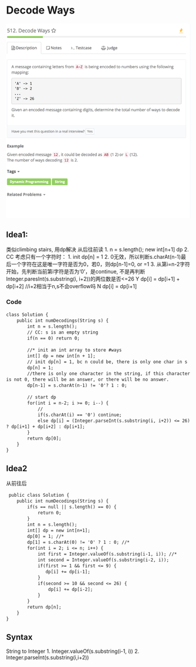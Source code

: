 # Decode Ways

![](../../../../.gitbook/assets/screen-shot-2018-03-07-at-4.54.43-pm.png)

## Idea1:

类似climbing stairs, 用dp解决 从后往前读 1. n = s.length\(\); new int\[n+1\] dp 2. CC 考虑只有一个字符时： 1. init dp\[n\] = 1 2. 0无效，所以判断s.charAt\(n-1\)最后一个字符在这是唯一字符是否为0，若0，则dp\[n-1\]=0, or =1 3. 从第i=n-2字符开始，先判断当前第i字符是否为‘0’，是continue, 不是再判断Integer.paresInt\(s.substring\(i, i+2\)\)的两位数是否&lt;=26 Y dp\[i\] = dp\[i+1\] + dp\[i+2\] //i+2相当于n,s不会overflow吗 N dp\[i\] = dp\[i+1\]

### Code

```text
class Solution {
    public int numDecodings(String s) {
        int n = s.length();
        // CC: s is an empty string
        if(n == 0) return 0;

        //* init an int array to store #ways
        int[] dp = new int[n + 1];
        // init dp[n] = 1, bc n could be, there is only one char in s
        dp[n] = 1;
        //there is only one character in the string, if this character is not 0, there will be an answer, or there will be no answer.
        dp[n-1] = s.charAt(n-1) != '0'? 1 : 0;

        // start dp
        for(int i = n-2; i >= 0; i--) {
            //
            if(s.charAt(i) == '0') continue;
            else dp[i] = (Integer.parseInt(s.substring(i, i+2)) <= 26) ? dp[i+1] + dp[i+2] : dp[i+1];
        }
        return dp[0];
    }
}
```

## Idea2

从前往后

```text
 public class Solution {
    public int numDecodings(String s) {
        if(s == null || s.length() == 0) {
            return 0;
        }
        int n = s.length();
        int[] dp = new int[n+1];
        dp[0] = 1; //*
        dp[1] = s.charAt(0) != '0' ? 1 : 0; //*
        for(int i = 2; i <= n; i++) {
            int first = Integer.valueOf(s.substring(i-1, i)); //*
            int second = Integer.valueOf(s.substring(i-2, i));
            if(first >= 1 && first <= 9) {
               dp[i] += dp[i-1];  
            }
            if(second >= 10 && second <= 26) {
                dp[i] += dp[i-2];
            }
        }
        return dp[n];
    }
}
```

## Syntax

String to Integer 1. Integer.valueOf\(s.substring\(i-1, i\)\) 2. Integer.parseInt\(s.substring\(i,i+2\)\)


